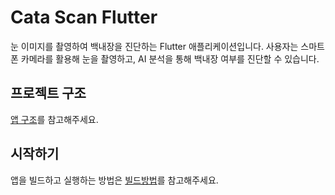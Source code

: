 # Cata Scan Flutter

눈 이미지를 촬영하여 백내장을 진단하는 Flutter 애플리케이션입니다.
사용자는 스마트폰 카메라를 활용해 눈을 촬영하고, AI 분석을 통해 백내장 여부를 진단할 수 있습니다.

## 프로젝트 구조
[앱 구조](../docs/app/02_app_architecture.md)를 참고해주세요.

## 시작하기
앱을 빌드하고 실행하는 방법은 [빌드방법](../docs/app/01_how_to_build.md)를 참고해주세요.